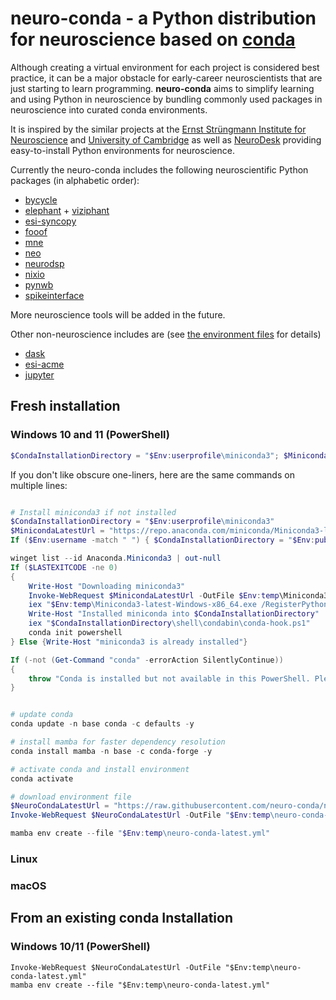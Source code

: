 # neuro-conda - a Python distribution for neuroscience based on [conda](https://www.anaconda.com)

Although creating a virtual environment for each project is considered best practice, it can be a major obstacle for early-career neuroscientists that are just starting to learn programming. **neuro-conda** aims to simplify learning and using Python in neuroscience by bundling commonly used packages in neuroscience into curated conda environments. 

It is inspired by the similar projects at the [Ernst Strüngmann Institute for Neuroscience](https://github.com/esi-neuroscience/esi-conda) and [University of Cambridge](https://github.com/jooh/neuroconda) as well as [NeuroDesk](https://www.neurodesk.org) providing easy-to-install Python environments for neuroscience.

Currently the neuro-conda includes the following neuroscientific Python packages (in alphabetic order):

- [bycycle](https://bycycle-tools.github.io)
- [elephant](https://elephant.readthedocs.io) + [viziphant](https://viziphant.readthedocs.io)
- [esi-syncopy](https://syncopy.readthedocs.io)
- [fooof](https://fooof-tools.github.io)
- [mne](https://mne.tools)
- [neo](https://neo.readthedocs.io)
- [neurodsp](https://neurodsp-tools.github.io)
- [nixio](https://nixio.readthedocs.io)
- [pynwb](https://pynwb.readthedocs.io)
- [spikeinterface](https://spikeinterface.readthedocs.io)

More neuroscience tools will be added in the future.

Other non-neuroscience includes are (see [the environment files](/envs) for details)
- [dask](https://www.dask.org)
- [esi-acme](https://esi-acme.readthedocs.io)
- [jupyter](https://jupyter.org)

## Fresh installation

### Windows 10 and 11 (PowerShell)

```PowerShell
$CondaInstallationDirectory = "$Env:userprofile\miniconda3"; $MinicondaLatestUrl = "https://repo.anaconda.com/miniconda/Miniconda3-latest-Windows-x86_64.exe"; If ($Env:username -match " ") { $CondaInstallationDirectory = "$Env:public\miniconda3" }; winget list --id Anaconda.Miniconda3 | out-null; If ($LASTEXITCODE -ne 0) { Write-Host "Downloading miniconda3"; Invoke-WebRequest $MinicondaLatestUrl -OutFile $Env:temp\Miniconda3-latest-Windows-x86_64.exe; iex "$Env:temp\Miniconda3-latest-Windows-x86_64.exe /RegisterPython=1 /S /InstallationType=JustMe /D=$CondaInstallationDirectory"; Write-Host "Installed miniconda into $CondaInstallationDirectory"; iex "$CondaInstallationDirectory\shell\condabin\conda-hook.ps1"; conda init powershell; } Else {Write-Host "miniconda3 is already installed"}; If (-not (Get-Command "conda" -errorAction SilentlyContinue)) { throw "Conda is installed but not available in this PowerShell. Please continue with the neuro-conda installation from a PowerShell with conda activated." }; conda update -n base conda -c defaults -y; conda install mamba -n base -c conda-forge; $NeuroCondaLatestUrl = "https://raw.githubusercontent.com/neuro-conda/neuro-conda/main/envs/neuro-conda-latest.yml"; Invoke-WebRequest $NeuroCondaLatestUrl -OutFile "$Env:temp\neuro-conda-latest.yml"; mamba env create --file "$Env:temp\neuro-conda-latest.yml"
```

If you don't like obscure one-liners, here are the same commands on multiple lines:

```PowerShell

# Install miniconda3 if not installed
$CondaInstallationDirectory = "$Env:userprofile\miniconda3"
$MinicondaLatestUrl = "https://repo.anaconda.com/miniconda/Miniconda3-latest-Windows-x86_64.exe"
If ($Env:username -match " ") { $CondaInstallationDirectory = "$Env:public\miniconda3" }

winget list --id Anaconda.Miniconda3 | out-null
If ($LASTEXITCODE -ne 0) 
{   
    Write-Host "Downloading miniconda3"
    Invoke-WebRequest $MinicondaLatestUrl -OutFile $Env:temp\Miniconda3-latest-Windows-x86_64.exe
    iex "$Env:temp\Miniconda3-latest-Windows-x86_64.exe /RegisterPython=1 /S /InstallationType=JustMe /D=$CondaInstallationDirectory"
    Write-Host "Installed miniconda into $CondaInstallationDirectory"
    iex "$CondaInstallationDirectory\shell\condabin\conda-hook.ps1"
    conda init powershell
} Else {Write-Host "miniconda3 is already installed"}

If (-not (Get-Command "conda" -errorAction SilentlyContinue))
{
    throw "Conda is installed but not available in this PowerShell. Please continue with the neuro-conda installation from a PowerShell with conda activated."
} 


# update conda
conda update -n base conda -c defaults -y

# install mamba for faster dependency resolution
conda install mamba -n base -c conda-forge -y

# activate conda and install environment
conda activate

# download environment file
$NeuroCondaLatestUrl = "https://raw.githubusercontent.com/neuro-conda/neuro-conda/main/envs/neuro-conda-latest.yml"
Invoke-WebRequest $NeuroCondaLatestUrl -OutFile "$Env:temp\neuro-conda-latest.yml"

mamba env create --file "$Env:temp\neuro-conda-latest.yml"
```

### Linux


### macOS

## From an existing conda Installation

### Windows 10/11 (PowerShell)
```
Invoke-WebRequest $NeuroCondaLatestUrl -OutFile "$Env:temp\neuro-conda-latest.yml"
mamba env create --file "$Env:temp\neuro-conda-latest.yml"
```
